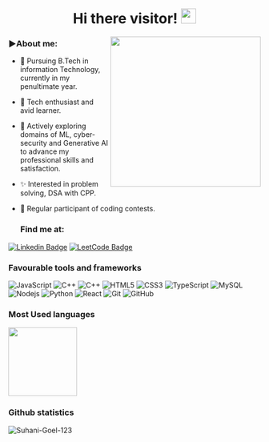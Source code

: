 
# <div align="center">Hi there visitor! <img src="https://raw.githubusercontent.com/aemmadi/aemmadi/master/wave.gif" width=30></div>
<a><img align="right" src="https://github.com/Anmol-Baranwal/Cool-GIFs-For-GitHub/assets/74038190/ad50585b-2e08-4f45-9836-9bb6d67e2a86" width="300" ></a>
 ### ▶️About me:
- 🔭 Pursuing B.Tech in information Technology, currently in my penultimate year.
  
- 🌱 Tech enthusiast and avid learner.
  
- 🤖 Actively exploring domains of ML, cyber-security and Generative AI to
 advance my professional skills and satisfaction.

- ✨ Interested in problem solving, DSA with CPP.
  
- 🎯 Regular participant of coding contests.
  ### Find me at:
  
[![Linkedin Badge](https://img.shields.io/badge/-Suhani_Goel-blue?style=flat-square&logo=Linkedin&logoColor=white&link=https://www.linkedin.com/in/suhani-goel-b78679252/)](https://www.linkedin.com/in/suhani-goel-b78679252/)
[![LeetCode Badge](https://img.shields.io/badge/-suhanigoel-orange?style=flat-square&logo=LeetCode&logoColor=black&link=https://leetcode.com/u/suhanigoel/)](https://leetcode.com/u/suhanigoel/)
### Favourable tools and frameworks
![JavaScript](https://img.shields.io/badge/-JavaScript-black?style=flat-square&logo=javascript)
![C++](https://img.shields.io/badge/-C-00599C?style=flat-square&logo=c)
![C++](https://img.shields.io/badge/-C++-00599C?style=flat-square&logo=c)
![HTML5](https://img.shields.io/badge/-HTML5-E34F26?style=flat-square&logo=html5&logoColor=white)
![CSS3](https://img.shields.io/badge/-CSS3-1572B6?style=flat-square&logo=css3)
![TypeScript](https://img.shields.io/badge/-TypeScript-007ACC?style=flat-square&logo=typescript)
![MySQL](https://img.shields.io/badge/-MySQL-black?style=flat-square&logo=mysql)
![Nodejs](https://img.shields.io/badge/-Nodejs-black?style=flat-square&logo=Node.js)
![Python](https://img.shields.io/badge/-Python-black?style=flat-square&logo=Python)
![React](https://img.shields.io/badge/-React-black?style=flat-square&logo=react)
![Git](https://img.shields.io/badge/-Git-black?style=flat-square&logo=git)
![GitHub](https://img.shields.io/badge/-GitHub-181717?style=flat-square&logo=github)

### Most Used languages






<img height="137px" src="https://github-readme-stats.vercel.app/api/top-langs/?username=Suhani-Goel-123&hide=html&hide_title=true&hide_border=true&layout=compact&langs_count=6&exclude_repo=comp426,Redventures-Movie-Quotes&text_color=000&icon_color=fff&bg_color=0,52fa5a,4dfcff,c64dff&theme=graywhite" /></a>
### Github statistics
<p><img align="center" src="https://github-readme-streak-stats.herokuapp.com/?user=Suhani-Goel-123&theme=dark" alt="Suhani-Goel-123" /></p>
